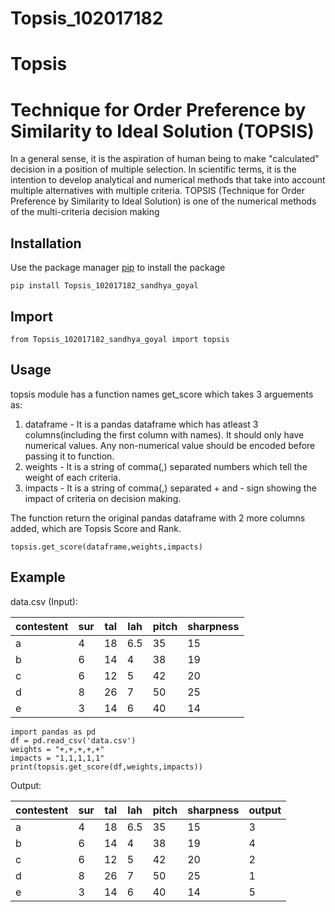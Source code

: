 # Topsis_102017182

# Topsis
# Technique for Order Preference by Similarity to Ideal Solution (TOPSIS)
In a general sense, it is the aspiration of human being to make "calculated" decision in a position of
multiple selection. In scientific terms, it is the intention to develop analytical and numerical methods that take into
account multiple alternatives with multiple criteria.
TOPSIS (Technique for Order Preference by Similarity to Ideal Solution) is one of the numerical
methods of the multi-criteria decision making


## Installation
Use the package manager [pip](https://pip.pypa.io/en/stable/) to install the package
```
pip install Topsis_102017182_sandhya_goyal
```


## Import

```
from Topsis_102017182_sandhya_goyal import topsis
```

## Usage
topsis module has a function names get_score which takes 3 arguements as:
1. dataframe - It is a pandas dataframe which has atleast 3 columns(including the first column with names). It should only have numerical values. Any non-numerical value should be encoded before passing it to function.
2. weights - It is a string of comma(,) separated numbers which tell the weight of each criteria.
3. impacts - It is a string of comma(,) separated + and - sign showing the impact of criteria on decision making.

The function return the original pandas dataframe with 2 more columns added, which are Topsis Score and Rank.
```
topsis.get_score(dataframe,weights,impacts)
```


## Example

data.csv (Input):

|contestent|sur|tal|lah|pitch|sharpness|
|------|---|----|-------|-------|-----|
|a|4|18|6.5|35|15|
|b|6|14|4|38|19|
|c|6|12|5|42|20|
|d|8|26|7|50|25|
|e|3|14|6|40|14|


```
import pandas as pd
df = pd.read_csv('data.csv')
weights = "+,+,+,+,+"
impacts = "1,1,1,1,1"
print(topsis.get_score(df,weights,impacts))
```

Output:

|contestent|sur|tal|lah|pitch|sharpness|output|
|--|------|----|--------|--------|-------|-------|
|a|4|18|6.5|35|15|3|
|b|6|14|4|38|19|4|
|c|6|12|5|42|20|2|
|d|8|26|7|50|25|1|
|e|3|14|6|40|14|5|
